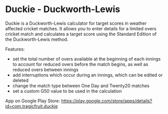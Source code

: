 # Duckie - Duckworth-Lewis
Duckie is a Duckworth-Lewis calculator for target scores in weather affected cricket matches. It allows you to enter details for a limited overs cricket match and calculates a target score using the Standard Edition of the Duckworth-Lewis method.

Features:
- set the total number of overs available at the beginning of each innings to account for reduced overs before the match begins, as well as reduced overs between innings
- add interruptions which occur during an innings, which can be edited or deleted
- change the match type between One Day and Twenty20 matches
- set a custom G50 value to be used in the calculation

App on Google Play Store: https://play.google.com/store/apps/details?id=com.tragicfruit.duckie
